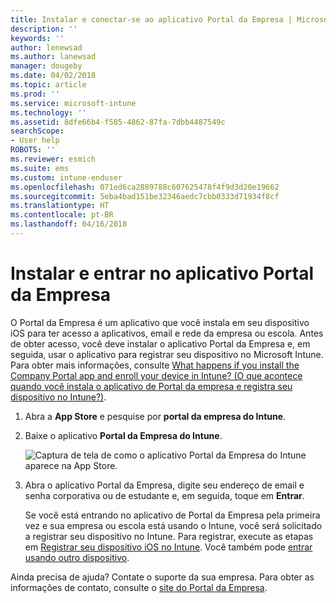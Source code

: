 ```yaml
---
title: Instalar e conectar-se ao aplicativo Portal da Empresa | Microsoft Docs
description: ''
keywords: ''
author: lenewsad
ms.author: lanewsad
manager: dougeby
ms.date: 04/02/2018
ms.topic: article
ms.prod: ''
ms.service: microsoft-intune
ms.technology: ''
ms.assetid: 8dfe66b4-f585-4862-87fa-7dbb4487549c
searchScope:
- User help
ROBOTS: ''
ms.reviewer: esmich
ms.suite: ems
ms.custom: intune-enduser
ms.openlocfilehash: 071ed6ca2889788c607625478f4f9d3d20e19662
ms.sourcegitcommit: 5eba4bad151be32346aedc7cbb0333d71934f8cf
ms.translationtype: HT
ms.contentlocale: pt-BR
ms.lasthandoff: 04/16/2018
---
```

# <a name="install-and-sign-in-to-the-company-portal-app"></a>Instalar e entrar no aplicativo Portal da Empresa

O Portal da Empresa é um aplicativo que você instala em seu dispositivo iOS para ter acesso a aplicativos, email e rede da empresa ou escola. Antes de obter acesso, você deve instalar o aplicativo Portal da Empresa e, em seguida, usar o aplicativo para registrar seu dispositivo no Microsoft Intune. Para obter mais informações, consulte [What happens if you install the Company Portal app and enroll your device in Intune? (O que acontece quando você instala o aplicativo de Portal da empresa e registra seu dispositivo no Intune?)](what-happens-if-you-install-the-company-portal-app-and-enroll-your-device-in-intune-ios.md).

1.  Abra a **App Store** e pesquise por **portal da empresa do Intune**.

2.  Baixe o aplicativo **Portal da Empresa do Intune**.

    ![Captura de tela de como o aplicativo Portal da Empresa do Intune aparece na App Store.](./media/cp_iosredesign_after_1803_04.png)

3.  Abra o aplicativo Portal da Empresa, digite seu endereço de email e senha corporativa ou de estudante e, em seguida, toque em **Entrar**.

    Se você está entrando no aplicativo de Portal da Empresa pela primeira vez e sua empresa ou escola está usando o Intune, você será solicitado a registrar seu dispositivo no Intune. Para registrar, execute as etapas em [Registrar seu dispositivo iOS no Intune](enroll-your-device-in-intune-ios.md). Você também pode [entrar usando outro dispositivo](https://docs.microsoft.com/intune-user-help/sign-in-to-the-company-portal#signing-in-from-another-device).

Ainda precisa de ajuda? Contate o suporte da sua empresa. Para obter as informações de contato, consulte o [site do Portal da Empresa](https://portal.manage.microsoft.com#HelpDeskDialog).
